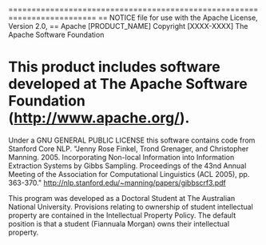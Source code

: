 =========================================================================
==  NOTICE file for use with the Apache License, Version 2.0,  ==
Apache [PRODUCT_NAME]
Copyright [XXXX-XXXX] The Apache Software Foundation

This product includes software developed at
The Apache Software Foundation (http://www.apache.org/).
=========================================================================

Under a GNU GENERAL PUBLIC LICENSE this software contains code from Stanford Core NLP.
"Jenny Rose Finkel, Trond Grenager, and Christopher Manning. 2005. Incorporating Non-local Information into Information Extraction Systems by Gibbs Sampling. Proceedings of the 43nd Annual Meeting of the Association for Computational Linguistics (ACL 2005), pp. 363-370."
http://nlp.stanford.edu/~manning/papers/gibbscrf3.pdf

This program was developed as a Doctoral Student at The Australian National University. Provisions relating to ownership of student intellectual property are contained in the Intellectual Property Policy. The default position is that a student (Fiannuala Morgan) owns their intellectual property.


